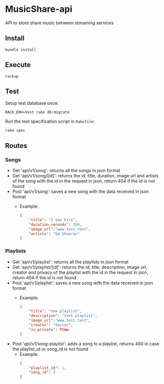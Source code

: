 # MusicShare-api

API to store share music between streaming services

## Install

```shell
bundle install
```

## Execute

```shell
rackup
```

## Test

Setup test database once:

```shell
RACK_ENV=test rake db:migrate
```

Run the test specification script in `Rakefile`:

```shell
rake spec
```

## Routes

### Songs
- Get 'api/v1/song': returns all the songs in json format
- Get 'api/v1/song/[id]': returns the id, title, duration, image url and artists of the song with the id in the request in json, return 404 if the id is not found
- Post 'api/v1/song': saves a new song with the data received in json format
	- Example:

		```json
		{
		    "title": "I See Fire",
		    "duration_seconds": 300,
		    "image_url":"www.test.test",
		    "artists": "Ed Sheeran"
		}
		```

### Playlists
- Get 'api/v1/playlist': returns all the playlists in json format
- Get 'api/v1/playlist/[id]': returns the id, title, description, image url, creator and privacy of the playlist with the id in the request in json, return 404 if the id is not found
- Post 'api/v1/playlist': saves a new song with the data received in json format
	- Example:

		```json
		{
		    "title": "new playlist",
		    "description": "test playlist",
		    "image_url":"www.test.test",
		    "creator": "Xavier",
		    "is_private": True
		}
		```
- Post 'api/v1/song-playlist': adds a song to a playlist, returns 400 in case the playlist_id or song_id is not found
	- Example:
		```json
		{
		    "playlist_id": 1,
		    "song_id": 3
		}
		```